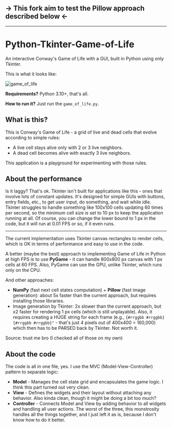## -> This fork aim to test the Pillow approach described below <-

------------------------------------------------------------------

# Python-Tkinter-Game-of-Life
An interactive Conway's Game of Life with a GUI, built in Python using only Tkinter.

This is what it looks like:

![game_of_life](https://github.com/user-attachments/assets/1720284c-12d6-456e-b657-e8b773c3cd91)

**Requirements?** Python 3.10+, that's all.

**How to run it?** Just run the `game_of_life.py`.

## What is this?
This is Conway's Game of Life - a grid of live and dead cells that evolve according to simple rules:
- A live cell stays alive only with 2 or 3 live neighbors.
- A dead cell becomes alive with exactly 3 live neighbors.

This application is a playground for experimenting with those rules.

## About the performance
Is it laggy? That's ok. Tkinter isn't built for applications like this - ones that involve lots of constant updates. It's designed for simple GUIs with buttons, entry fields, etc., to get user input, do something, and wait while idle. Tkinter struggles to handle something like 100x100 cells updating 60 times per second, so the minimum cell size is set to 10 px to keep the application running at all. Of course, you can change the lower bound to 1 px in the code, but it will run at 0.01 FPS or so, if it even runs.

---

The current implementation uses Tkinter canvas rectangles to render cells, which is OK in terms of performance and easy to use in the code.

A better (maybe the best) approach to implementing Game of Life in Python at high FPS is to use **PyGame** - it can handle 800x800 px canvas with 1 px cells at 60 FPS. Also, PyGame can use the GPU, unlike Tkinter, which runs only on the CPU.

And other approaches:
- **NumPy** (fast next cell states computation) + **Pillow** (fast image generation): about 5x faster than the current approach, but requires installing those libraries.
- Image generation by Tkinter: 2x slower than the current approach, but x2 faster for rendering 1 px cells (which is still unplayable). Also, it requires creating a HUGE string for each frame (e.g., `{#rrggbb #rrggbb} {#rrggbb #rrggbb}"` - that's just 4 pixels out of 400x400 = 160,000) which then has to be PARSED back by Tkinter. Not worth it.

Source: trust me bro (I checked all of those on my own)

## About the code
The code is all in one file, yes. I use the MVC (Model-View-Controller) pattern to separate logic:
- **Model** - Manages the cell state grid and encapsulates the game logic. I think this part turned out very clean.
- **View** - Defines the widgets and their layout without attaching any behavior. Also kinda clean, though it might be doing a bit too much?
- **Controller** - Connects Model and View by adding behavior to all widgets and handling all user actions. The worst of the three, this monstrosity handles all the things together, and I just left it as is, because I don't know how to do it better.
